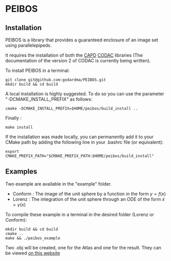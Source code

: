 # PEIBOS

## Installation

PEIBOS is a library that provides a guaranteed enclosure of an image set using parallelepipeds.

It requires the installation of both the [CAPD](http://capd.ii.uj.edu.pl/html/index.html) [CODAC](https://github.com/codac-team/codac) libraries (The documentation of the version 2 of CODAC is currently being written).

To install PEIBOS in a terminal:

```
git clone git@github.com:godardma/PEIBOS.git
mkdir build && cd build
```

A local installation is highly suggested. To do so you can use the parameter "-DCMAKE_INSTALL_PREFIX" as follows:

```
cmake -DCMAKE_INSTALL_PREFIX=$HOME/peibos/build_install ..
```

Finally :

```
make install
```

If the installation was made locally, you can permanently add it to your CMake path by adding the following line in your .bashrc file (or equivalent):

```
export CMAKE_PREFIX_PATH="$CMAKE_PREFIX_PATH:$HOME/peibos/build_install"
```

## Examples

Two example are available in the "example" folder. 

- Conform : The image of the unit sphere by a function in the form $y=f(x)$
- Lorenz : The integration of the unit sphere through an ODE of the form $\dot{x}=\gamma(x)$

To compile these example in a terminal in the desired folder (Lorenz or Conform):

```
mkdir build && cd build
cmake ..
make && ./peibos_example
```
 Two .obj will be created, one for the Atlas and one for the result. They can be viewed [on this website](https://3dviewer.net/index.html)